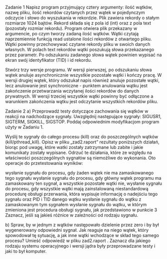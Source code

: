 Zadanie 1
Napisz program przyjmujący cztery argumenty: ilość wątków, nazwę pliku, ilość rekordów czytanych przez wątek w pojedynczym odczycie i słowo do wyszukania w rekordzie. Plik zawiera rekordy o stałym rozmiarze 1024 bajtów. Rekord składa się z pola id (int) oraz z pola text (pozostały rozmiar rekordu). Program otwiera plik przekazany w argumencie, po czym tworzy zadaną ilość wątków. Wątki czytają naprzemiennie funkcją read ustalone ilości rekordów z otwartego pliku. Wątki powinny przechowywać czytane rekordy pliku w swoich danych własnych. W polach text rekordów wątki poszukują słowa przekazanego przez parametr. Po odszukaniu zadanego słowa wątek powinien wypisać na ekran swój identyfikator (TID) i id rekordu.

Stwórz trzy wersje programu. W wersji pierwszej, po odszukaniu słowa wątek anuluje asynchronicznie wszystkie pozostałe wątki i kończy pracę. W wersji drugiej wątek, który odszukał napis również anuluje pozostałe wątki, lecz anulowanie jest synchroniczne - punktem anulowania wątku jest zakończenie przetwarzania wczytanej ilości rekordów do danych prywatnych. W wersji trzeciej wszystkie wątki powinny być odłączone a warunkiem zakończenia wątku jest odczytanie wszystkich rekordów pliku.

Zadanie 2
a) Przeprowadź testy dotyczące zachowania się wątków w reakcji na nadchodzące sygnały. Uwzględnij następujące sygnały: SIGUSR1, SIGTERM, SIGKILL, SIGSTOP. Poddaj odpowiednim modyfikacjom program użyty w Zadaniu 1.

Wyślij te sygnały do całego procesu (kill) oraz do poszczególnych wątków (kill/pthread_kill). Opisz w pliku „zad2.raport” rezultaty poniższych działań, biorąc pod uwagę, które watki zostały zatrzymane lub zabite i jakie komunikaty zostały wypisane. Odrzuć te działania, które ze względu na właściwości poszczególnych sygnałów są niemożliwe do wykonania. 
Oto operacje do przetestowania wyników:

wysłanie sygnału do procesu, gdy żaden wątek nie ma zamaskowanego tego sygnału
wysłanie sygnału do procesu, gdy główny wątek programu ma zamaskowany ten sygnał, a wszystkie pozostałe wątki nie,
wysłanie sygnału do procesu, gdy wszystkie wątki mają zainstalowaną niestandardową procedurę obsługi przerwania, która wypisuje informację o nadejściu tego sygnału oraz PID i TID danego wątku
wysłanie sygnału do wątku z zamaskowanym tym sygnałem
wysłanie sygnału do wątku, w którym zmieniona jest procedura obsługi sygnału, jak przedstawiono w punkcie 3
Zaznacz, jeśli są jakieś różnice w zależności od rodzaju sygnału.

b) Spraw, by w jednym z wątków następowało dzielenie przez zero i by był wygenerowany odpowiedni sygnał. Jak reaguje na niego wątek, który spowodował tę sytuację, a jak inne wątki wchodzące w skład tego samego procesu? Umieść odpowiedź w pliku zad2.raport . Zaznacz dla jakiego rodzaju systemu operacyjnego i wersji jądra były przeprowadzane testy i jaki to był komputer.